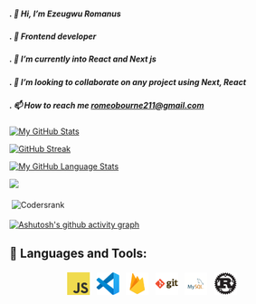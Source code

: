 

##### . 👋 Hi, I’m Ezeugwu Romanus
##### . 👀 Frontend developer
##### . 🌱 I’m currently into React and Next js 
##### . 💞️ I’m looking to collaborate on any project using Next, React
##### . 📫 How to reach me romeobourne211@gmail.com


<!-- ##### . 👨🏻‍💻 Portfolio : [https://johnoseni.co/](https://johnoseni.co/) -->


[![My GitHub Stats](https://github-readme-stats.vercel.app/api/?username=asahelcode&count_private=true&theme=tokyonight&showicons=true)]()

[![GitHub Streak](https://github-readme-streak-stats.herokuapp.com/?user=asahelcode&theme=dark)](https://git.io/streak-stats)

[![My GitHub Language Stats](https://github-readme-stats.vercel.app/api/top-langs/?username=asahelcode&langs_count=5&theme=tokyonight)]()

![](https://komarev.com/ghpvc/?username=asahelcode&color=green)

<img src="https://cr-ss-service.azurewebsites.net/api/ScreenShot?widget=summary&username=asahelcode&badges=2&show-avatar=false&style=--header-bg-color:%23000;--border-radius:10px" alt="Codersrank" height="40" style="vertical-align:top; margin:4px">

[![Ashutosh's github activity graph](https://activity-graph.herokuapp.com/graph?username=asahelcode&theme=dracula)](https://github.com/ashutosh00710/github-readme-activity-graph)



## 🧰 Languages and Tools:
<p align="center">

<img src="https://raw.githubusercontent.com/github/explore/80688e429a7d4ef2fca1e82350fe8e3517d3494d/topics/javascript/javascript.png" alt="Javascript" height="40" style="vertical-align:top; margin:4px">
<img src="https://raw.githubusercontent.com/github/explore/80688e429a7d4ef2fca1e82350fe8e3517d3494d/topics/visual-studio-code/visual-studio-code.png" alt="VS Code" height="40" style="vertical-align:top; margin:4px">
  <img src="https://raw.githubusercontent.com/github/explore/80688e429a7d4ef2fca1e82350fe8e3517d3494d/topics/firebase/firebase.png" alt="VS Code" height="40" style="vertical-align:top; margin:4px">
  <img src="https://raw.githubusercontent.com/github/explore/80688e429a7d4ef2fca1e82350fe8e3517d3494d/topics/git/git.png" alt="VS Code" height="40" style="vertical-align:top; margin:4px">
  <img src="https://raw.githubusercontent.com/github/explore/80688e429a7d4ef2fca1e82350fe8e3517d3494d/topics/mysql/mysql.png" alt="VS Code" height="40" style="vertical-align:top; margin:4px">
    <!-- <img src="https://raw.githubusercontent.com/github/explore/80688e429a7d4ef2fca1e82350fe8e3517d3494d/topics/css/css.png" alt="cpp" height="40"
style="vertical-align:top; margin: 4px"> -->
      <!-- <img src="https://raw.githubusercontent.com/github/explore/80688e429a7d4ef2fca1e82350fe8e3517d3494d/topics/docker/docker.png" alt="cpp" height="40"
style="vertical-align:top; margin: 4px"> -->
    <img src="https://raw.githubusercontent.com/github/explore/80688e429a7d4ef2fca1e82350fe8e3517d3494d/topics/rust/rust.png" alt="cpp" height="40"
style="vertical-align:top; margin: 4px">
  
  
  
  

</p>

